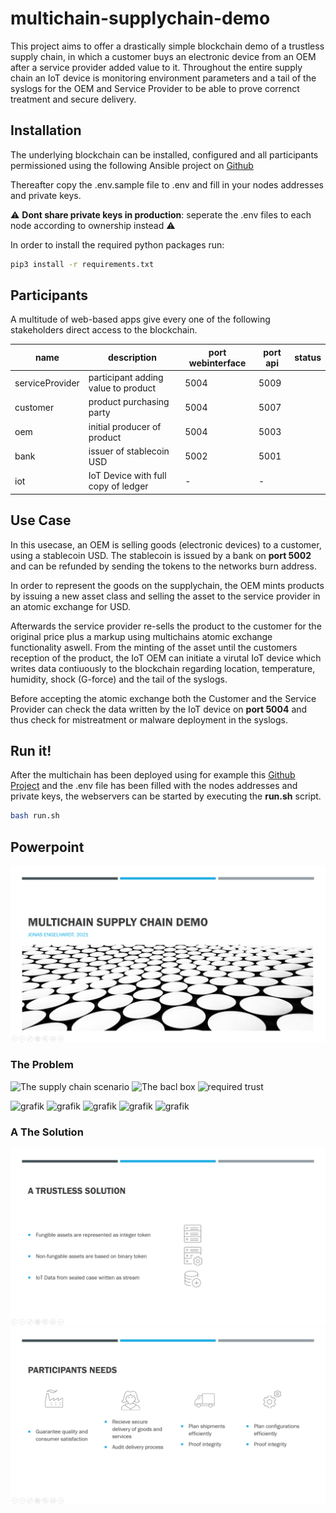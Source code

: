 # multichain-supplychain-demo
This project aims to offer a drastically simple blockchain demo of a trustless supply chain, in which a customer buys an electronic device from an OEM after a service provider added value to it. Throughout the entire supply chain an IoT device is monitoring environment parameters and a tail of the syslogs for the OEM and Service Provider to be able to prove correnct treatment and secure delivery.

## Installation
The underlying blockchain can be installed, configured and all participants permissioned using the following Ansible project on [Github](https://github.com/joengelh/multichain-ansible-automation)

Thereafter copy the .env.sample file to .env and fill in your nodes addresses and private keys.

:warning: **Dont share private keys in production**: seperate the .env files to each node according to ownership instead :warning:

In order to install the required python packages run:

```bash
pip3 install -r requirements.txt
```

## Participants
A multitude of web-based apps give every one of the following stakeholders direct access to the blockchain.

name | description | port webinterface | port api | status
-----|-------------|-------------------|----------|-------
serviceProvider | participant adding value to product | 5004 | 5009 |
customer | product purchasing party | 5004 | 5007 |
oem | initial producer of product | 5004 | 5003 |
bank | issuer of stablecoin USD | 5002 | 5001 |
iot | IoT Device with full copy of ledger | - | - |

## Use Case

In this usecase, an OEM is selling goods (electronic devices) to a customer, using a stablecoin USD.
The stablecoin is issued by a bank on **port 5002** and can be refunded by sending the tokens to the networks burn address.

In order to represent the goods on the supplychain, the OEM mints products by issuing a new asset class and selling the asset to the service provider in an atomic exchange for USD.

Afterwards the service provider re-sells the product to the customer for the original price plus a markup using multichains atomic exchange functionality aswell.
From the minting of the asset until the customers reception of the product, the IoT OEM can initiate a virutal IoT device which writes data contiuously to the blockchain regarding location, temperature, humidity, shock (G-force) and the tail of the syslogs.

Before accepting the atomic exchange both the Customer and the Service Provider can check the data written by the IoT device on **port 5004** and thus check for mistreatment or malware deployment in the syslogs.

## Run it!
After the multichain has been deployed using for example this [Github Project](https://github.com/joengelh/multichain-ansible-automation) and the .env file has been filled with the nodes addresses and private keys, the webservers can be started by executing the **run.sh** script.

```bash
bash run.sh
```

## Powerpoint

![Title](images/slide1.PNG)

### The Problem

![The supply chain scenario](https://user-images.githubusercontent.com/73387330/136771486-038262a0-0b76-4f3d-b2a0-3dff84e9396e.png)
![The bacl box](https://user-images.githubusercontent.com/73387330/136771529-4d38afa2-c543-4d75-90e4-aa023c87a284.png)
![required trust](https://user-images.githubusercontent.com/73387330/136771562-5bf0b9f9-a97c-47a4-8e48-c5005587d567.png)

![grafik](https://user-images.githubusercontent.com/73387330/136771486-038262a0-0b76-4f3d-b2a0-3dff84e9396e.png)
![grafik](https://user-images.githubusercontent.com/73387330/136771529-4d38afa2-c543-4d75-90e4-aa023c87a284.png)
![grafik](https://user-images.githubusercontent.com/73387330/136771562-5bf0b9f9-a97c-47a4-8e48-c5005587d567.png)
![grafik](https://user-images.githubusercontent.com/73387330/136771608-7a3798c3-3db4-428b-bf68-cf4e8f70f75f.png)
![grafik](https://user-images.githubusercontent.com/73387330/136771632-633b15ac-934a-4c3b-a492-2ec1d9540e57.png)

### A The Solution

![A trustless solution](images/slide5.PNG)
![participants needs met](images/slide6.PNG)

